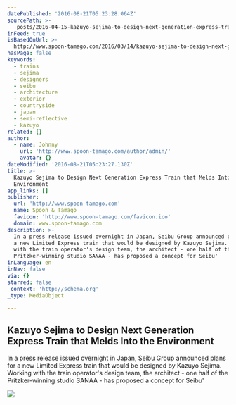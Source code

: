```yaml
---
datePublished: '2016-08-21T05:23:28.064Z'
sourcePath: >-
  _posts/2016-04-15-kazuyo-sejima-to-design-next-generation-express-train-that-m.md
inFeed: true
isBasedOnUrl: >-
  http://www.spoon-tamago.com/2016/03/14/kazuyo-sejima-to-design-next-generation-bullet-train-that-melds-into-the-environment/
hasPage: false
keywords:
  - trains
  - sejima
  - designers
  - seibu
  - architecture
  - exterior
  - countryside
  - japan
  - semi-reflective
  - kazuyo
related: []
author:
  - name: Johnny
    url: 'http://www.spoon-tamago.com/author/admin/'
    avatar: {}
dateModified: '2016-08-21T05:23:27.130Z'
title: >-
  Kazuyo Sejima to Design Next Generation Express Train that Melds Into the
  Environment
app_links: []
publisher:
  url: 'http://www.spoon-tamago.com'
  name: Spoon & Tamago
  favicon: 'http://www.spoon-tamago.com/favicon.ico'
  domain: www.spoon-tamago.com
description: >-
  In a press release issued overnight in Japan, Seibu Group announced plans for
  a new Limited Express train that would be designed by Kazuyo Sejima. Working
  with the train operator's design team, the architect - one half of the
  Pritzker-winning studio SANAA - has proposed a concept for Seibu'
inLanguage: en
inNav: false
via: {}
starred: false
_context: 'http://schema.org'
_type: MediaObject

---
```

<article style=""><h1>Kazuyo Sejima to Design Next Generation Express Train that Melds Into the Environment</h1><p>In a press release issued overnight in Japan, Seibu Group announced plans for a new Limited Express train that would be designed by Kazuyo Sejima. Working with the train operator's design team, the architect - one half of the Pritzker-winning studio SANAA - has proposed a concept for Seibu'</p><img src="http://www.spoon-tamago.com/wp-content/uploads/2016/03/kazuyo-sejima-seibu-train.jpg" /></article>